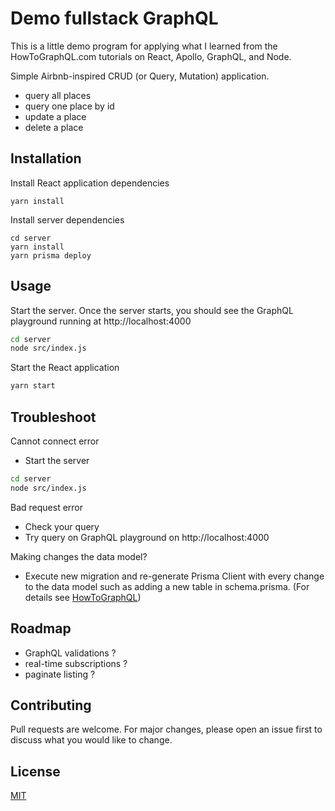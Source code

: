 # Demo fullstack GraphQL

This is a little demo program for applying what I learned from the HowToGraphQL.com tutorials on React, Apollo, GraphQL, and Node.

Simple Airbnb-inspired CRUD (or Query, Mutation) application.

- query all places
- query one place by id
- update a place
- delete a place

## Installation

Install React application dependencies

```
yarn install
```

Install server dependencies

```
cd server
yarn install
yarn prisma deploy
```

## Usage

Start the server. Once the server starts, you should see the GraphQL playground running at http://localhost:4000

```bash
cd server
node src/index.js
```

Start the React application

```bash
yarn start
```

## Troubleshoot

Cannot connect error

- Start the server

```bash
cd server
node src/index.js
```

Bad request error

- Check your query
- Try query on GraphQL playground on http://localhost:4000

Making changes the data model?

- Execute new migration and re-generate Prisma Client with every change to the data model such as adding a new table in schema.prisma. (For details see [HowToGraphQL](https://www.howtographql.com/graphql-js/6-authentication/))

## Roadmap

- GraphQL validations ?
- real-time subscriptions ?
- paginate listing ?

## Contributing

Pull requests are welcome. For major changes, please open an issue first to discuss what you would like to change.

## License

[MIT](https://choosealicense.com/licenses/mit/)
